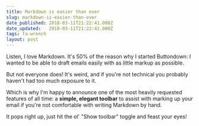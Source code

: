 ```yaml
---
title: Markdown is easier than ever
slug: markdown-is-easier-than-ever
date_published: 2018-03-11T21:22:41.000Z
date_updated:   2018-03-11T21:22:42.000Z
tags: fa-wrench
layout: post
---
```


<p>Listen, I love Markdown.  It's 50% of the reason why I started Buttondown: I wanted to be able to draft emails easily with as little markup as possible.</p>
<p>But not everyone does!  It's weird, and if you're not technical you probably haven't had too much exposure to it.</p>
<p>Which is why I'm happy to announce one of the most heavily requested features of all time: a <strong>simple, elegant toolbar</strong> to assist with marking up your email if you're not comfortable with writing Markdown by hand.</p>
<p>It pops right up, just hit the ol' &quot;Show toolbar&quot; toggle and feast your eyes!</p>

